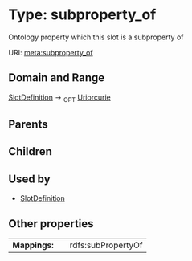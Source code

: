 
# Type: subproperty_of


Ontology property which this slot is a subproperty of

URI: [meta:subproperty_of](https://w3id.org/biolink/biolinkml/meta/subproperty_of)


## Domain and Range

[SlotDefinition](SlotDefinition.md) ->  <sub>OPT</sub> [Uriorcurie](type/Uriorcurie.md)

## Parents


## Children


## Used by

 * [SlotDefinition](SlotDefinition.md)

## Other properties

|  |  |  |
| --- | --- | --- |
| **Mappings:** | | rdfs:subPropertyOf |

